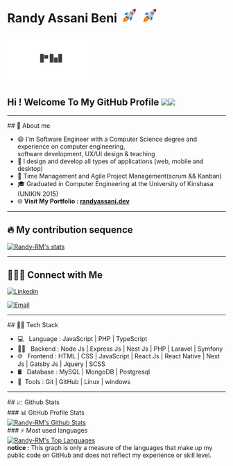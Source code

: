 <div align="left">
    <h1>
        Randy Assani Beni <img src="./assets/rocket.gif" width="8%"> <img src="./assets/rocket.gif" width="8%">
    </h1>
</div>

<p align="left">
    <img width="40%" height="auto" src="./assets/rm-landing-logo.png"/>
</p>

<h2 align="left"> 
    Hi ! Welcome To My GitHub Profile <img src="https://media.giphy.com/media/hvRJCLFzcasrR4ia7z/giphy.gif" width="28"><img src="https://emojis.slackmojis.com/emojis/images/1531849430/4246/blob-sunglasses.gif?1531849430" width="28"/>
</h2>

---

<div>
## 📖 About me
    
- 😄 I'm Software Engineer with a Computer Science degree and experience on computer engineering, <br/> software development, UX/UI design & teaching 
- 🎨 I design and develop all types of applications (web, mobile and desktop)
- 📱 Time Management and Agile Project Management(scrum && Kanban)
- 🎓 Graduated in Computer Engineering at the University of Kinshasa (UNIKIN 2015)
- 🌐 <strong>Visit My Portfolio : <a href="https://randyassani.dev" target="_blank">randyassani.dev</a></strong>
</div>

---

<div>
    <h2>🔥 My contribution sequence</h2>
    <p>
      <a href="https://github.com/Randy-RM/github-readme-streak-stats">
        <img alt="Randy-RM's stats" src="https://github-readme-streak-stats.herokuapp.com/?user=Randy-RM&theme=onedark&hide_border=true"/>
      </a>
    </p>
</div>

---

<div>
<h2>🙋‍🤝🏻 Connect with Me</h2>

<p align="left">
<a href="https://www.linkedin.com/in/randy-assani-beni-ab101216b/"><img alt="Linkedin" title="Linkedin" src="https://img.shields.io/badge/-Linkedin-0A66C2?style=for-the-badge&logo=Linkedin&logoColor=white"/></a>
    
<a href="mailto:randymuhema@gmail.com"><img alt="Email" src="https://img.shields.io/badge/Email-randymuhema@gmail.com-blue?style=flat-square&logo=Microsoft%20outlook"></a>
</p>
</div>

---

<div>
## 👨‍🛠 Tech Stack

- 💻 &nbsp; Language : JavaScript | PHP | TypeScript
- 👨‍💻 &nbsp; Backend : Node Js | Express Js | Nest Js | PHP | Laravel | Symfony 
- 🌐 &nbsp; Frontend : HTML | CSS | JavaScript | React Js | React Native | Next Js | Gatsby Js | Jquery | SCSS
- 🛢 &nbsp; Database : MySQL | MongoDB | Postgresql
- 🔧&nbsp; Tools : Git | GitHub | Linux | windows
</div>

---

<div>
## 📈 Github Stats
<!-- https://github.com/anuraghazra/github-readme-stats -->
<div>
### 📊 GitHub Profile Stats
<br/>
<a href="https://github.com/anuraghazra/github-readme-stats"><img alt="Randy-RM's Github Stats" src="https://github-readme-stats.vercel.app/api?username=Randy-RM&theme=onedark&show_icons=true&hide_border=true&include_all_commits=true&hide=&count_private=true" /></a>
</div>

<div>
### ⚡ Most used languages
<br/>
<a href="https://github.com/anuraghazra/github-readme-stats"><img alt="Randy-RM's Top Languages" src="https://github-readme-stats.vercel.app/api/top-langs/?username=Randy-RM&theme=onedark&show_icons=true&hide_border=true&layout=compact" /></a>
<br/>
<b>notice :</b> This graph is only a measure of the languages that make up my public code on GitHub and does not reflect my experience or skill level.
</div>
</div>

<!--
<details> 
  <summary>⚡ Most used languages</summary>
  <br/>
    <a href="https://github.com/anuraghazra/github-readme-stats"><img alt="DenverCoder1's Top Languages" src="https://github-readme-stats.vercel.app/api/top-langs/?username=Randy-RM&langs_count=10&theme=radical&layout=compact#" /></a>
  <br/>
  <b>notice :</b> This graph is only a measure of the languages that make up my public code on GitHub and does not reflect my experience or skill level.
</details>
-->

<!--
**Randy-RM/Randy-RM** is a ✨ _special_ ✨ repository because its `README.md` (this file) appears on your GitHub profile.

Here are some ideas to get you started:

- 🔭 I’m currently working on ...
- 🌱 I’m currently learning ...
- 👯 I’m looking to collaborate on ...
- 🤔 I’m looking for help with ...
- 💬 Ask me about ...
- 📫 How to reach me: ...
- 😄 Pronouns: ...
- ⚡ Fun fact: ...
-->
